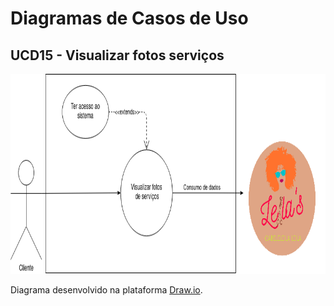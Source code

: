 # Diagramas de Casos de Uso

## UCD15 - Visualizar fotos serviços
<div class="toolgrid">
	<div>
        <img height="320px" src="../../../../img/diagramas-casos-uso/diagramas-v1/uc15.png"> 
    </div>
</div>
<p align="justify">Diagrama desenvolvido na plataforma <a href = "https://app.diagrams.net/">Draw.io</a>.</p>